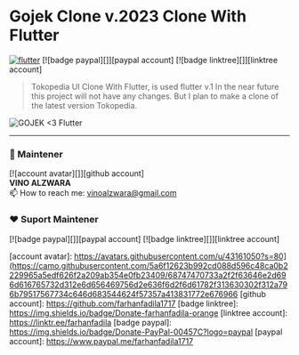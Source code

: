 # Gojek Clone v.2023 Clone With Flutter
[![flutter][]][web flutter] [![badge paypal][]][paypal account] [![badge linktree][]][linktree account] <br>
> Tokopedia UI Clone With Flutter, is used flutter v.1
In the near future this project will not have any changes. But I plan to make a clone of the latest version Tokopedia.

![GOJEK <3 Flutter](https://cdn-images-1.medium.com/max/1600/1*ykyQugsLdmh5DbOW5zA81w.gif)



---

### 🚧 Maintener 
[![account avatar][]][github account] <br>
**VINO ALZWARA** <br>
📫 How to reach me: vinoalzwara@gmail.com

### ❤️ Suport Maintener
[![badge paypal][]][paypal account] [![badge linktree][]][linktree account]

[flutter]: https://img.shields.io/badge/Platform-Flutter-02569B?logo=flutter
[web flutter]: https://flutter.dev
[account avatar]: https://avatars.githubusercontent.com/u/43161050?s=80](https://camo.githubusercontent.com/5a6f12623b992cd088d596c48ca0b2229965a5edf626f2a209ab354e0fb23409/68747470733a2f2f63646e2d696d616765732d312e6d656469756d2e636f6d2f6d61782f313630302f312a796b79517567734c646d683544624f57357a413831772e676966
[github account]: https://github.com/farhanfadila1717
[badge linktree]: https://img.shields.io/badge/Donate-farhanfadila-orange
[linktree account]: https://linktr.ee/farhanfadila
[badge paypal]: https://img.shields.io/badge/Donate-PayPal-00457C?logo=paypal
[paypal account]: https://www.paypal.me/farhanfadila1717
